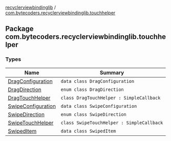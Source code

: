 [recyclerviewbindinglib](../index.md) / [com.bytecoders.recyclerviewbindinglib.touchhelper](./index.md)

## Package com.bytecoders.recyclerviewbindinglib.touchhelper

### Types

| Name | Summary |
|---|---|
| [DragConfiguration](-drag-configuration/index.md) | `data class DragConfiguration` |
| [DragDirection](-drag-direction/index.md) | `enum class DragDirection` |
| [DragTouchHelper](-drag-touch-helper/index.md) | `class DragTouchHelper : SimpleCallback` |
| [SwipeConfiguration](-swipe-configuration/index.md) | `data class SwipeConfiguration` |
| [SwipeDirection](-swipe-direction/index.md) | `enum class SwipeDirection` |
| [SwipeTouchHelper](-swipe-touch-helper/index.md) | `class SwipeTouchHelper : SimpleCallback` |
| [SwipedItem](-swiped-item/index.md) | `data class SwipedItem` |
